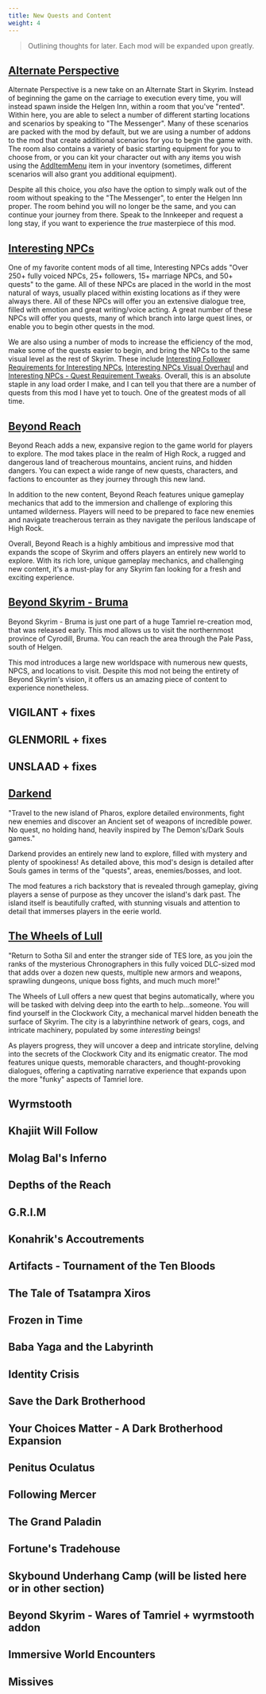 ```yaml
---
title: New Quests and Content
weight: 4
---
```

> Outlining thoughts for later. Each mod will be expanded upon greatly.

## [Alternate Perspective](https://www.nexusmods.com/skyrimspecialedition/mods/50307)

Alternate Perspective is a new take on an Alternate Start in Skyrim. Instead of beginning the game on the carriage to execution every time, you will instead spawn inside the Helgen Inn, within a room that you've "rented". Within here, you are able to select a number of different starting locations and scenarios by speaking to "The Messenger". Many of these scenarios are packed with the mod by default, but we are using a number of addons to the mod that create additional scenarios for you to begin the game with. The room also contains a variety of basic starting equipment for you to choose from, or you can kit your character out with any items you wish using the [AddItemMenu](https://www.nexusmods.com/skyrimspecialedition/mods/17563) item in your inventory (sometimes, different scenarios will also grant you additional equipment).

Despite all this choice, you *also* have the option to simply walk out of the room without speaking to the "The Messenger", to enter the Helgen Inn proper. The room behind you will no longer be the same, and you can continue your journey from there. Speak to the Innkeeper and request a long stay, if you want to experience the *true* masterpiece of this mod.

## [Interesting NPCs](https://www.nexusmods.com/skyrimspecialedition/mods/29194)

One of my favorite content mods of all time, Interesting NPCs adds "Over 250+ fully voiced NPCs, 25+ followers, 15+ marriage NPCs, and 50+ quests" to the game. All of these NPCs are placed in the world in the most natural of ways, usually placed within existing locations as if they were always there. All of these NPCs will offer you an extensive dialogue tree, filled with emotion and great writing/voice acting. A great number of these NPCs will offer you quests, many of which branch into large quest lines, or enable you to begin other quests in the mod.

We are also using a number of mods to increase the efficiency of the mod, make some of the quests easier to begin, and bring the NPCs to the same visual level as the rest of Skyrim. These include [Interesting Follower Requirements for Interesting NPCs](https://www.nexusmods.com/skyrimspecialedition/mods/45646), [Interesting NPCs Visual Overhaul](https://www.nexusmods.com/skyrimspecialedition/mods/40046) and [Interesting NPCs - Quest Requirement Tweaks](https://www.nexusmods.com/skyrimspecialedition/mods/77341). Overall, this is an absolute staple in any load order I make, and I can tell you that there are a number of quests from this mod I have yet to touch. One of the greatest mods of all time.

## [Beyond Reach](https://www.nexusmods.com/skyrimspecialedition/mods/3008)

Beyond Reach adds a new, expansive region to the game world for players to explore. The mod takes place in the realm of High Rock, a rugged and dangerous land of treacherous mountains, ancient ruins, and hidden dangers. You can expect a wide range of new quests, characters, and factions to encounter as they journey through this new land.

In addition to the new content, Beyond Reach features unique gameplay mechanics that add to the immersion and challenge of exploring this untamed wilderness. Players will need to be prepared to face new enemies and navigate treacherous terrain as they navigate the perilous landscape of High Rock.

Overall, Beyond Reach is a highly ambitious and impressive mod that expands the scope of Skyrim and offers players an entirely new world to explore. With its rich lore, unique gameplay mechanics, and challenging new content, it's a must-play for any Skyrim fan looking for a fresh and exciting experience.

## [Beyond Skyrim - Bruma](https://www.nexusmods.com/skyrimspecialedition/mods/10917)

Beyond Skyrim - Bruma is just one part of a huge Tamriel re-creation mod, that was released early. This mod allows us to visit the northernmost province of Cyrodill, Bruma. You can reach the area through the Pale Pass, south of Helgen.

This mod introduces a large new worldspace with numerous new quests, NPCS, and locations to visit. Despite this mod not being the entirety of Beyond Skyrim's vision, it offers us an amazing piece of content to experience nonetheless.

## VIGILANT + fixes

## GLENMORIL + fixes

## UNSLAAD + fixes

## [Darkend](https://www.nexusmods.com/skyrimspecialedition/mods/10423)

"Travel to the new island of Pharos, explore detailed environments, fight new enemies and discover an Ancient set of weapons of incredible power.
No quest, no holding hand, heavily inspired by The Demon's/Dark Souls games."

Darkend provides an entirely new land to explore, filled with mystery and plenty of spookiness! As detailed above, this mod's design is detailed after Souls games in terms of the "quests", areas, enemies/bosses, and loot.

The mod features a rich backstory that is revealed through gameplay, giving players a sense of purpose as they uncover the island's dark past. The island itself is beautifully crafted, with stunning visuals and attention to detail that immerses players in the eerie world.

## [The Wheels of Lull](https://www.nexusmods.com/skyrimspecialedition/mods/748)

"Return to Sotha Sil and enter the stranger side of TES lore, as you join the ranks of the mysterious Chronographers in this fully voiced DLC-sized mod that adds over a dozen new quests, multiple new armors and weapons, sprawling dungeons, unique boss fights, and much much more!"

The Wheels of Lull offers a new quest that begins automatically, where you will be tasked with delving deep into the earth to help...someone. You will find yourself in the Clockwork City, a mechanical marvel hidden beneath the surface of Skyrim. The city is a labyrinthine network of gears, cogs, and intricate machinery, populated by some *interesting* beings!

As players progress, they will uncover a deep and intricate storyline, delving into the secrets of the Clockwork City and its enigmatic creator. The mod features unique quests, memorable characters, and thought-provoking dialogues, offering a captivating narrative experience that expands upon the more "funky" aspects of Tamriel lore.

## Wyrmstooth

## Khajiit Will Follow

## Molag Bal's Inferno

## Depths of the Reach

## G.R.I.M

## Konahrik's Accoutrements

## Artifacts - Tournament of the Ten Bloods

## The Tale of Tsatampra Xiros

## Frozen in Time

## Baba Yaga and the Labyrinth

## Identity Crisis

## Save the Dark Brotherhood

## Your Choices Matter - A Dark Brotherhood Expansion

## Penitus Oculatus

## Following Mercer

## The Grand Paladin

## Fortune's Tradehouse

## Skybound Underhang Camp (will be listed here or in other section)

## Beyond Skyrim - Wares of Tamriel + wyrmstooth addon

## Immersive World Encounters

## Missives
